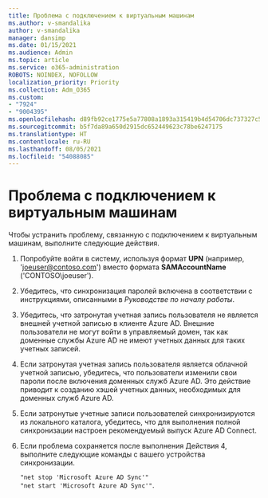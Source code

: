 ```yaml
---
title: Проблема с подключением к виртуальным машинам
ms.author: v-smandalika
author: v-smandalika
manager: dansimp
ms.date: 01/15/2021
ms.audience: Admin
ms.topic: article
ms.service: o365-administration
ROBOTS: NOINDEX, NOFOLLOW
localization_priority: Priority
ms.collection: Adm_O365
ms.custom:
- "7924"
- "9004395"
ms.openlocfilehash: d89fb92ce1775e5a77808a1893a315419b4d54706dc737327c51f7c4c4e488e2
ms.sourcegitcommit: b5f7da89a650d2915dc652449623c78be6247175
ms.translationtype: HT
ms.contentlocale: ru-RU
ms.lasthandoff: 08/05/2021
ms.locfileid: "54088085"
---
```

# <a name="issue-joining-vms"></a>Проблема с подключением к виртуальным машинам

Чтобы устранить проблему, связанную с подключением к виртуальным машинам, выполните следующие действия.

1. Попробуйте войти в систему, используя формат **UPN** (например, 'joeuser@contoso.com') вместо формата **SAMAccountName** ('CONTOSO\joeuser').
2. Убедитесь, что синхронизация паролей включена в соответствии с инструкциями, описанными в *Руководстве по началу работы*.
3. Убедитесь, что затронутая учетная запись пользователя не является внешней учетной записью в клиенте Azure AD. Внешние пользователи не могут войти в управляемый домен, так как доменные службы Azure AD не имеют учетных данных для таких учетных записей.
4. Если затронутая учетная запись пользователя является облачной учетной записью, убедитесь, что пользователи изменили свои пароли после включения доменных служб Azure AD. Это действие приводит к созданию хэшей учетных данных, необходимых для доменных служб Azure AD.
5. Если затронутые учетные записи пользователей синхронизируются из локального каталога, убедитесь, что для выполнения полной синхронизации настроен рекомендуемый выпуск Azure AD Connect.
6. Если проблема сохраняется после выполнения Действия 4, выполните следующие команды с вашего устройства синхронизации.
 
     `"net stop 'Microsoft Azure AD Sync'"`  
     `"net start 'Microsoft Azure AD Sync'"`.